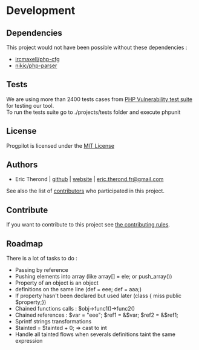 # Development

## Dependencies

This project would not have been possible without these dependencies :

- [ircmaxell/php-cfg](https://github.com/ircmaxell/php-cfg/)
- [nikic/php-parser](https://github.com/nikic/php-parser/)

## Tests

We are using more than 2400 tests cases from [PHP Vulnerability test suite](https://github.com/stivalet/PHP-Vulnerability-test-suite) for testing our tool.  
To run the tests suite go to ./projects/tests folder and execute phpunit

## License

Progpilot is licensed under the [MIT License](../LICENSE)

## Authors

- Eric Therond | [github](https://github.com/eric-therond/) | [website](https://www.designsecurity.org) | [eric.therond.fr@gmail.com](mailto:eric.therond.fr@gmail.com)

See also the list of [contributors](https://github.com/designsecurity/progpilot/contributors) who participated in this project.

## Contribute

If you want to contribute to this project see [the contributing rules](./CONTRIBUTING.md).

## Roadmap

There is a lot of tasks to do :
- Passing by reference
- Pushing elements into array (like array[] = ele; or push_array())
- Property of an object is an object
- definitions on the same line (def = eee; def = aaa;)
- If property hasn't been declared but used later (class { miss public $property;})
- Chained functions calls : $obj->func1()->func2()
- Chained references  : $var = "eee"; $ref1 = &$var; $ref2 = &$ref1;
- Sprintf strings transformations
- $tainted = $tainted + 0; => cast to int
- Handle all tainted flows when severals definitions taint the same expression
